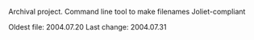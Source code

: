 
Archival project.
Command line tool to make filenames Joliet-compliant

Oldest file: 2004.07.20
Last change: 2004.07.31